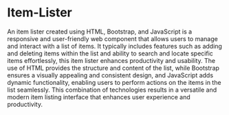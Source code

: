# Item-Lister
An item lister created using HTML, Bootstrap, and JavaScript is a responsive and user-friendly web component that allows users to manage and interact with a list of items. It typically includes features such as adding and deleting items within the list and  ability to search and locate specific items effortlessly, this item lister enhances productivity and usability. The use of HTML provides the structure and content of the list, while Bootstrap ensures a visually appealing and consistent design, and JavaScript adds dynamic functionality, enabling users to perform actions on the items in the list seamlessly. This combination of technologies results in a versatile and modern item listing interface that enhances user experience and productivity.

